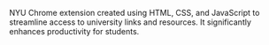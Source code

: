 NYU Chrome extension created using HTML, CSS, and JavaScript to streamline access to university links and resources. 
It significantly enhances productivity for students.
